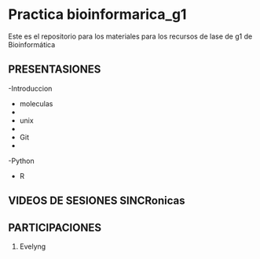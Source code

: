 # Practica bioinformarica_g1
Este es el repositorio para los materiales para los recursos de lase de g1 de Bioinformática

## PRESENTASIONES 


-Introduccion

-  moleculas 
-  
- unix
- 
- Git
- 
-Python

- R

## VIDEOS DE SESIONES SINCRonicas

## PARTICIPACIONES

1. Evelyng 
